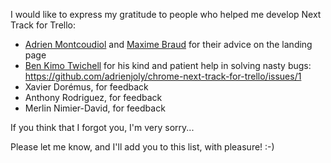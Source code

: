 I would like to express my gratitude to people who helped me develop Next Track for Trello:

- [Adrien Montcoudiol](http://twitter.com/adrienm) and [Maxime Braud](http://twitter.com/mxbraud) for their advice on the landing page
- [Ben Kimo Twichell](http://www.iambent.com/) for his kind and patient help in solving nasty bugs: https://github.com/adrienjoly/chrome-next-track-for-trello/issues/1
- Xavier Dorémus, for feedback
- Anthony Rodriguez, for feedback
- Merlin Nimier-David, for feedback

If you think that I forgot you, I'm very sorry...

Please let me know, and I'll add you to this list, with pleasure! :-)
